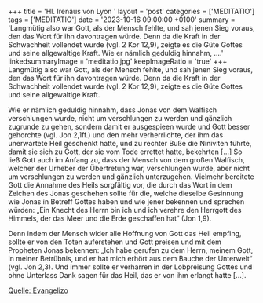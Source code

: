 +++
title = 'Hl. Irenäus von Lyon  '
layout = 'post'
categories = ['MEDITATIO']
tags = ['MEDITATIO']
date = '2023-10-16 09:00:00 +0100'
summary = 'Langmütig also war Gott, als der Mensch fehlte, und sah jenen Sieg voraus, den das Wort für ihn davontragen würde. Denn da die Kraft in der Schwachheit vollendet wurde (vgl. 2 Kor 12,9), zeigte es die Güte Gottes und seine allgewaltige Kraft.   Wie er nämlich geduldig hinnahm, ....'
linkedsummaryImage = 'meditatio.jpg'
keepImageRatio = 'true'
+++
Langmütig also war Gott, als der Mensch fehlte, und sah jenen Sieg voraus, den das Wort für ihn davontragen würde. Denn da die Kraft in der Schwachheit vollendet wurde (vgl. 2 Kor 12,9), zeigte es die Güte Gottes und seine allgewaltige Kraft. 

Wie er nämlich geduldig hinnahm, dass Jonas von dem Walfisch verschlungen wurde, nicht um verschlungen zu werden und gänzlich zugrunde zu gehen, sondern damit er ausgespieen wurde und Gott besser gehorchte (vgl.<!--more--> Jon 2,1ff.) und den mehr verherrlichte, der ihm das unerwartete Heil geschenkt hatte, und zu rechter Buße die Niniviten führte, damit sie sich zu Gott, der sie vom Tode errettet hatte, bekehrten […] So ließ Gott auch im Anfang zu, dass der Mensch von dem großen Walfisch, welcher der Urheber der Übertretung war, verschlungen wurde, aber nicht um verschlungen zu werden und gänzlich unterzugehen. Vielmehr bereitete Gott die Annahme des Heils sorgfältig vor, die durch das Wort in dem Zeichen des Jonas geschehen sollte für die, welche dieselbe Gesinnung wie Jonas in Betreff Gottes haben und wie jener bekennen und sprechen würden: „Ein Knecht des Herrn bin ich und ich verehre den Herrgott des Himmels, der das Meer und die Erde geschaffen hat“ (Jon 1,9).

Denn indem der Mensch wider alle Hoffnung von Gott das Heil empfing, sollte er von den Toten auferstehen und Gott preisen und mit dem Propheten Jonas bekennen: „Ich habe gerufen zu dem Herrn, meinem Gott, in meiner Betrübnis, und er hat mich erhört aus dem Bauche der Unterwelt“ (vgl. Jon 2,3). Und immer sollte er verharren in der Lobpreisung Gottes und ohne Unterlass Dank sagen für das Heil, das er von ihm erlangt hatte […].


[Quelle: Evangelizo](https://evangeliumtagfuertag.org/DE/gospel)
